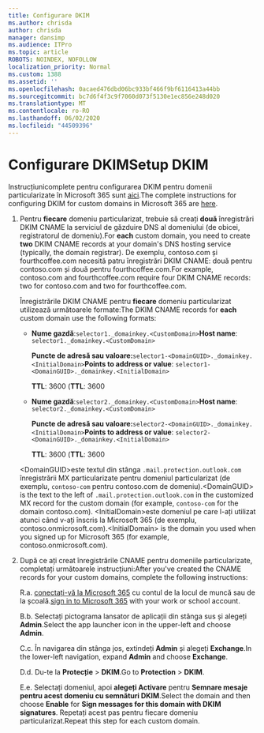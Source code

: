 ```yaml
---
title: Configurare DKIM
ms.author: chrisda
author: chrisda
manager: dansimp
ms.audience: ITPro
ms.topic: article
ROBOTS: NOINDEX, NOFOLLOW
localization_priority: Normal
ms.custom: 1388
ms.assetid: ''
ms.openlocfilehash: 0acaed476dbd06bc933bf466f9bf6116413a44bb
ms.sourcegitcommit: bc7d6f4f3c9f7060d073f5130e1ec856e248d020
ms.translationtype: MT
ms.contentlocale: ro-RO
ms.lasthandoff: 06/02/2020
ms.locfileid: "44509396"
---
```

# <a name="setup-dkim"></a><span data-ttu-id="906a5-102">Configurare DKIM</span><span class="sxs-lookup"><span data-stu-id="906a5-102">Setup DKIM</span></span>

<span data-ttu-id="906a5-103">Instrucțiunicomplete pentru configurarea DKIM pentru domenii particularizate în Microsoft 365 sunt [aici](https://docs.microsoft.com/microsoft-365/security/office-365-security/use-dkim-to-validate-outbound-email#steps-you-need-to-do-to-manually-set-up-dkim).</span><span class="sxs-lookup"><span data-stu-id="906a5-103">The complete instructions for configuring DKIM for custom domains in Microsoft 365 are [here](https://docs.microsoft.com/microsoft-365/security/office-365-security/use-dkim-to-validate-outbound-email#steps-you-need-to-do-to-manually-set-up-dkim).</span></span>

1. <span data-ttu-id="906a5-104">Pentru **fiecare** domeniu particularizat, trebuie să creați **două** înregistrări DKIM CNAME la serviciul de găzduire DNS al domeniului (de obicei, registratorul de domeniu).</span><span class="sxs-lookup"><span data-stu-id="906a5-104">For **each** custom domain, you need to create **two** DKIM CNAME records at your domain's DNS hosting service (typically, the domain registrar).</span></span> <span data-ttu-id="906a5-105">De exemplu, contoso.com și fourthcoffee.com necesită patru înregistrări DKIM CNAME: două pentru contoso.com și două pentru fourthcoffee.com.</span><span class="sxs-lookup"><span data-stu-id="906a5-105">For example, contoso.com and fourthcoffee.com require four DKIM CNAME records: two for contoso.com and two for fourthcoffee.com.</span></span>

   <span data-ttu-id="906a5-106">Înregistrările DKIM CNAME pentru **fiecare** domeniu particularizat utilizează următoarele formate:</span><span class="sxs-lookup"><span data-stu-id="906a5-106">The DKIM CNAME records for **each** custom domain use the following formats:</span></span>

   - <span data-ttu-id="906a5-107">**Nume gazdă**:`selector1._domainkey.<CustomDomain>`</span><span class="sxs-lookup"><span data-stu-id="906a5-107">**Host name**: `selector1._domainkey.<CustomDomain>`</span></span>

     <span data-ttu-id="906a5-108">**Puncte de adresă sau valoare:**`selector1-<DomainGUID>._domainkey.<InitialDomain>`</span><span class="sxs-lookup"><span data-stu-id="906a5-108">**Points to address or value**: `selector1-<DomainGUID>._domainkey.<InitialDomain>`</span></span>

     <span data-ttu-id="906a5-109">**TTL**: 3600 (</span><span class="sxs-lookup"><span data-stu-id="906a5-109">**TTL**: 3600</span></span>

   - <span data-ttu-id="906a5-110">**Nume gazdă**:`selector2._domainkey.<CustomDomain>`</span><span class="sxs-lookup"><span data-stu-id="906a5-110">**Host name**: `selector2._domainkey.<CustomDomain>`</span></span>

     <span data-ttu-id="906a5-111">**Puncte de adresă sau valoare:**`selector2-<DomainGUID>._domainkey.<InitialDomain>`</span><span class="sxs-lookup"><span data-stu-id="906a5-111">**Points to address or value**: `selector2-<DomainGUID>._domainkey.<InitialDomain>`</span></span>

     <span data-ttu-id="906a5-112">**TTL**: 3600 (</span><span class="sxs-lookup"><span data-stu-id="906a5-112">**TTL**: 3600</span></span>

   <span data-ttu-id="906a5-113">\<DomainGUID\>este textul din stânga `.mail.protection.outlook.com` înregistrării MX particularizate pentru domeniul particularizat (de exemplu, `contoso-com` pentru contoso.com de domeniu).</span><span class="sxs-lookup"><span data-stu-id="906a5-113">\<DomainGUID\> is the text to the left of `.mail.protection.outlook.com` in the customized MX record for the custom domain (for example, `contoso-com` for the domain contoso.com).</span></span> <span data-ttu-id="906a5-114">\<InitialDomain\>este domeniul pe care l-ați utilizat atunci când v-ați înscris la Microsoft 365 (de exemplu, contoso.onmicrosoft.com).</span><span class="sxs-lookup"><span data-stu-id="906a5-114">\<InitialDomain\> is the domain you used when you signed up for Microsoft 365 (for example, contoso.onmicrosoft.com).</span></span>

2. <span data-ttu-id="906a5-115">După ce ați creat înregistrările CNAME pentru domeniile particularizate, completați următoarele instrucțiuni:</span><span class="sxs-lookup"><span data-stu-id="906a5-115">After you've created the CNAME records for your custom domains, complete the following instructions:</span></span>

   <span data-ttu-id="906a5-116">R.</span><span class="sxs-lookup"><span data-stu-id="906a5-116">a.</span></span> <span data-ttu-id="906a5-117">[conectați-vă la Microsoft 365](https://support.office.microsoft.com/article/e9eb7d51-5430-4929-91ab-6157c5a050b4) cu contul de la locul de muncă sau de la școală.</span><span class="sxs-lookup"><span data-stu-id="906a5-117">[sign in to Microsoft 365](https://support.office.microsoft.com/article/e9eb7d51-5430-4929-91ab-6157c5a050b4) with your work or school account.</span></span>

   <span data-ttu-id="906a5-118">B.</span><span class="sxs-lookup"><span data-stu-id="906a5-118">b.</span></span> <span data-ttu-id="906a5-119">Selectați pictograma lansator de aplicații din stânga sus și alegeți **Admin**.</span><span class="sxs-lookup"><span data-stu-id="906a5-119">Select the app launcher icon in the upper-left and choose **Admin**.</span></span>

   <span data-ttu-id="906a5-120">C.</span><span class="sxs-lookup"><span data-stu-id="906a5-120">c.</span></span> <span data-ttu-id="906a5-121">În navigarea din stânga jos, extindeți **Admin** și alegeți **Exchange**.</span><span class="sxs-lookup"><span data-stu-id="906a5-121">In the lower-left navigation, expand **Admin** and choose **Exchange**.</span></span>

   <span data-ttu-id="906a5-122">D.</span><span class="sxs-lookup"><span data-stu-id="906a5-122">d.</span></span> <span data-ttu-id="906a5-123">Du-te la **Protecție**  >  **DKIM**.</span><span class="sxs-lookup"><span data-stu-id="906a5-123">Go to **Protection** > **DKIM**.</span></span>

   <span data-ttu-id="906a5-124">E.</span><span class="sxs-lookup"><span data-stu-id="906a5-124">e.</span></span> <span data-ttu-id="906a5-125">Selectați domeniul, apoi **alegeți Activare** pentru **Semnare mesaje pentru acest domeniu cu semnături DKIM**.</span><span class="sxs-lookup"><span data-stu-id="906a5-125">Select the domain and then choose **Enable** for **Sign messages for this domain with DKIM signatures**.</span></span> <span data-ttu-id="906a5-126">Repetați acest pas pentru fiecare domeniu particularizat.</span><span class="sxs-lookup"><span data-stu-id="906a5-126">Repeat this step for each custom domain.</span></span>
